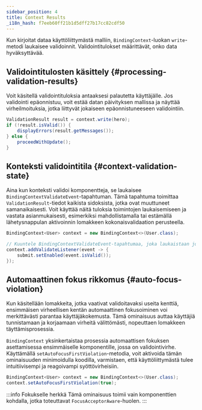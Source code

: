```yaml
---
sidebar_position: 4
title: Context Results
_i18n_hash: f7eeb60ff21b1d5dff27b17cc82cdf50
---
```

Kun kirjoitat dataa käyttöliittymästä malliin, `BindingContext`-luokan `write`-metodi laukaisee validoinnit. Validointitulokset määrittävät, onko data hyväksyttävää.

## Validointitulosten käsittely {#processing-validation-results}

Voit käsitellä validointituloksia antaaksesi palautetta käyttäjälle. Jos validointi epäonnistuu, voit estää datan päivityksen mallissa ja näyttää virheilmoituksia, jotka liittyvät jokaiseen epäonnistuneeseen validointiin.

```java
ValidationResult result = context.write(hero);
if (!result.isValid()) {
    displayErrors(result.getMessages());
} else {
    proceedWithUpdate();
}
```

<!-- vale off -->
## Konteksti validointitila {#context-validation-state}
<!-- vale on -->

Aina kun konteksti validoi komponentteja, se laukaisee `BindingContextValidateEvent`-tapahtuman. Tämä tapahtuma toimittaa `ValidationResult`-tiedot kaikista sidoksista, jotka ovat muuttuneet samanaikaisesti. Voit käyttää näitä tuloksia toimintojen laukaisemiseen ja vastata asianmukaisesti, esimerkiksi mahdollistamalla tai estämällä lähetysnappulan aktivoinnin lomakkeen kokonaisvalidaation perusteella.

```java
BindingContext<User> context = new BindingContext<>(User.class);

// Kuuntele BindingContextValidateEvent-tapahtumaa, joka laukaistaan jokaisen käyttäjävuorovaikutuksen jälkeen.
context.addValidateListener(event -> {
    submit.setEnabled(event.isValid());
});
```

## Automaattinen fokus rikkomus {#auto-focus-violation}

Kun käsitellään lomakkeita, jotka vaativat validoitavaksi useita kenttiä, ensimmäisen virheellisen kentän automaattinen fokusoiminen voi merkittävästi parantaa käyttäjäkokemusta. Tämä ominaisuus auttaa käyttäjiä tunnistamaan ja korjaamaan virheitä välittömästi, nopeuttaen lomakkeen täyttämisprosessia.

`BindingContext` yksinkertaistaa prosessia automaattisen fokuksen asettamisessa ensimmäiselle komponentille, jossa on validointivirhe. Käyttämällä `setAutoFocusFirstViolation`-metodia, voit aktivoida tämän ominaisuuden minimoidulla koodilla, varmistaen, että käyttöliittymästä tulee intuitiivisempi ja reagoivampi syöttövirheisiin.

```java
BindingContext<User> context = new BindingContext<>(User.class);
context.setAutoFocusFirstViolation(true);
```

:::info Fokukselle herkkä
Tämä ominaisuus toimii vain komponenttien kohdalla, jotka toteuttavat `FocusAcceptorAware`-huolen.
:::
